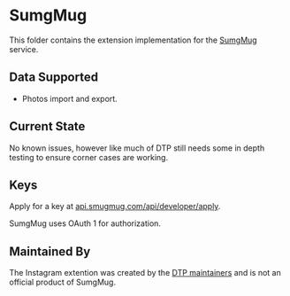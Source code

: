 # SumgMug
This folder contains the extension implementation for the
[SumgMug](https://www.smugmug.com/) service.

## Data Supported

 - Photos import and export.

## Current State
No known issues, however like much of DTP still needs some in depth testing to ensure corner
cases are working.

## Keys

Apply for a key at [api.smugmug.com/api/developer/apply](https://api.smugmug.com/api/developer/apply).

SumgMug uses OAuth 1 for authorization.

## Maintained By

The Instagram extention was created by the
[DTP maintainers](mailto:portability-maintainers@googlegroups.com)
and is not an official product of SumgMug.
